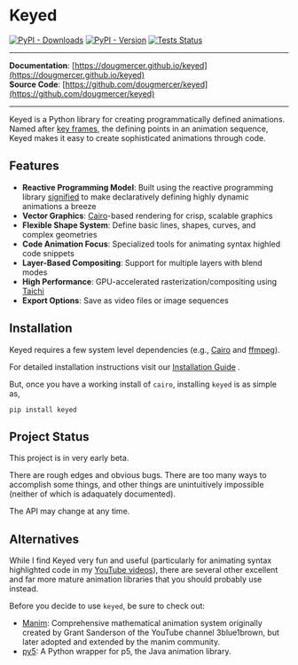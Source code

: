 # Keyed

[![PyPI - Downloads](https://img.shields.io/pypi/dw/keyed)](https://pypi.org/project/keyed/)
[![PyPI - Version](https://img.shields.io/pypi/v/keyed)](https://pypi.org/project/keyed/)
[![Tests Status](https://github.com/dougmercer/keyed/actions/workflows/test.yml/badge.svg)](https://github.com/dougmercer/keyed/actions/workflows/test.yml?query=branch%3Amain)

---

**Documentation**: [https://dougmercer.github.io/keyed](https://dougmercer.github.io/keyed)  
**Source Code**: [https://github.com/dougmercer/keyed](https://github.com/dougmercer/keyed)

---

Keyed is a Python library for creating programmatically defined animations. Named after [key frames](https://en.wikipedia.org/wiki/Key_frame), the defining points in an animation sequence, Keyed makes it easy to create sophisticated animations through code.

## Features

- **Reactive Programming Model**: Built using the reactive programming library [signified](https://github.com/dougmercer/signified) to make declaratively defining highly dynamic animations a breeze
- **Vector Graphics**: [Cairo](https://www.cairographics.org)-based rendering for crisp, scalable graphics
- **Flexible Shape System**: Define basic lines, shapes, curves, and complex geometries
- **Code Animation Focus**: Specialized tools for animating syntax highled code snippets
- **Layer-Based Compositing**: Support for multiple layers with blend modes
- **High Performance**: GPU-accelerated rasterization/compositing using [Taichi](https://github.com/taichi-dev/taichi)
- **Export Options**: Save as video files or image sequences

## Installation

Keyed requires a few system level dependencies (e.g., [Cairo](https://www.cairographics.org/download/) and [ffmpeg](https://www.ffmpeg.org/)).

For detailed installation instructions visit our [Installation Guide](https://dougmercer.github.io/keyed/install)
.

But, once you have a working install of `cairo`, installing `keyed` is as simple as,

```console
pip install keyed
```

## Project Status

This project is in very early beta.

There are rough edges and obvious bugs. There are too many ways to accomplish some things, and other things are unintuitively impossible (neither of which is adaquately documented).

The API may change at any time.

## Alternatives
While I find Keyed very fun and useful (particularly for animating syntax highlighted code in my [YouTube videos](https://youtube.com/@dougmercer)), there are several other excellent and far more mature animation libraries that you should probably use instead.

Before you decide to use `keyed`, be sure to check out:

* [Manim](https://manim.community): Comprehensive mathematical animation system originally created by Grant Sanderson of the YouTube channel 3blue1brown, but later adopted and extended by the manim community.
* [py5](https://py5coding.org): A Python wrapper for p5, the Java animation library.
